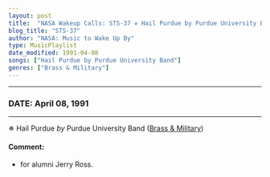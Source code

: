 ```yaml
---
layout: post
title:  "NASA Wakeup Calls: STS-37 ✵ Hail Purdue by Purdue University Band ✵ April 08, 1991"
blog_title: "STS-37"
author: "NASA: Music to Wake Up By"
type: MusicPlaylist
date_modified: 1991-04-08
songs: ["Hail Purdue by Purdue University Band"]
genres: ["Brass & Military"]
---
```


----
### DATE: April 08, 1991
----
✵ Hail Purdue *by* Purdue University Band ([Brass & Military](https://www.discogs.com/genre/Brass%20%26%20Military)) <a target="blank_" href="https://www.discogs.com/Purdue-University-All-American-Marching-Band-Hail-Purdue/release/7247779">
    <i class="fas fa-compact-disc"
       title="Discogs entry for this song"
       alt="Discogs entry for this song"
       style="font-size: 1.1em;"></i></a>
    

#### Comment:
* for alumni Jerry Ross.



<br/>
<center>
	<a target="_blank"
	   href="https://twitter.com/intent/tweet?hashtags=Space,NASA,Playlist,NASAWakeupCalls,SpaceProgram&text=🚀 {{ page.author}}, {{ page.title }}. {{ site.url }}{{ page.url }}&via=nasawakeupcalls"><i class="fab fa-twitter" title="Tweet this page" alt="Tweet this page" style="font-size: 1.3em;"></i></a>
	&nbsp; 	<i class="fas fa-user-astronaut" style="font-size: 1.5em;"></i> &nbsp;
    <a id="custom_amazon_link"
       type="amzn" search="#"
       category="popular music">
    <i class="fab fa-amazon" style="font-size: 1.3em;"></i></a>
</center>

<!-- Randomly resolve an individual entry from a song array -->
<script src="/assets/javascript/seedrandom.min.js"></script>
<script>
  var wake_me_up = ["Hail Purdue by Purdue University Band"];
  var prng = new Math.seedrandom();
  function randomSong() {
    song = wake_me_up[Math.floor(Math.random() * wake_me_up.length)];
    var amazon_link = document.getElementById("custom_amazon_link");
    amazon_link.setAttribute("search", song);
  }
  window.onload = randomSong();
</script>
